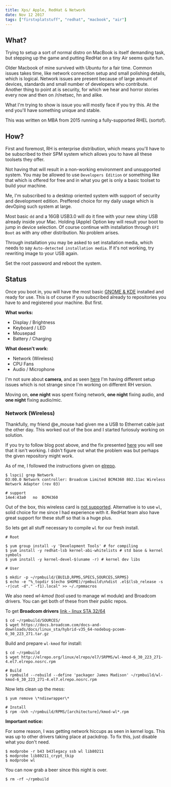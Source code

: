 ```yaml
---
title: Xps/ Apple, RedHat & Network
date: Nov 12 2017
tags: ["firstxplatstuff", "redhat", "macbook", "air"]
---
```


## What?

Trying to setup a sort of normal distro on MacBook is itself demanding task, but
stepping up the game and putting RedHat on a tiny Air seems quite fun.
  
Older Macbook of mine survived with Ubuntu for a fair time. Common issues takes
time, like network connection setup and small polishing details, which is
logical. Network issues are present because of large amount of devices, 
standards and small number of developers who contribute. Another thing to point
at is security, for which we hear and horror stories every now and then on 
/r/netsec, hn and alike.
  
What I'm trying to show is issue you will mostly face if you try this. At the
end you'll have something unique and stable.
  
This was written on MBA from 2015 running a fully-supported RHEL (sortof).

## How?

First and foremost, RH is enterprise distribution, which means you'll have to be
subscribed to their SPM system which allows you to have all these toolsets they
offer. 
  
Not having that will  result in a non-working environment and
unsupported system. You may be allowed to use `Developers Edition` or something
like that which is offered for free and in what you get is only a basic toolset
to build your machine.
  
Me, I'm subscribed to a desktop oriented system with support of security and
development edition. Preffered choice for my daily usage which is devOping such
system at large.
  
Most basic `dd` and a 16GB USB3.0 will do it fine with your new shiny USB
already inside your Mac. Holding (Apple) Option key will result your boot to
jump in device selection. Of course continue with installation through `EFI
Boot` as with any other distribution. No problem arises.
  
Through installation you may be asked to set installation media, which needs to
say `Auto-detected installation media`. If it's not working, try rewriting image
to your USB again.

Set the root password and reboot the system.

## Status

Once you boot in, you will have the most basic [GNOME &
KDE](https://access.redhat.com/documentation/en-US/Red_Hat_Enterprise_Linux/3/html/Reference_Guide/s1-x-clients.html) installed and ready for use. This is of course
if you subscribed already to repositories you have to and registered your
    machine. But first.
  
**What works:**

* Display / Brightness 
* Keyboard / LED
* Mousepad
* Battery / Charging

**What doesn't work:**

* Network (Wireless)
* CPU Fans
* Audio / Microphone

I'm not sure about **camera**, and as seen [here](http://atodorov.org/blog/2015/04/26/installing-red-hat-enterprise-linux-7-on-macbook-air-2015/) I'm having different 
setup issues which is not strange since I'm working on different RH version.
  
Moving on, **one night** was spent fixing network, **one night** fixing audio, and **one
night** fixing audio/mic.

### Network (Wireless)

Thankfully, my friend @e_mouse had given me a USB to Ethernet cable just the
other day. This worked out of the box and I started furiosuly working on
solution.
  
If you try to follow blog post above, and the fix presented
[here](http://atodorov.org/blog/2015/04/27/compiling-broadcom-wl-kmod-wifi-driver-for-rhel-7/)
you will see that it isn't working. I didn't figure out what the problem was but
perhaps the given repository might work.
  
As of me, I followed the instructions given on [elrepo](https://elrepo.org/tiki/wl-kmod).

```
$ lspci| grep Network
03:00.0 Network controller: Broadcom Limited BCM4360 802.11ac Wireless Network Adapter (rev 03)

# support
14e4:43a0	no	BCM4360
```

Out of the box, this wireless card is [not
supported](https://wireless.wiki.kernel.org/en/users/drivers/b43). Alternative
is to use `wl`, solid choice for me since I had experience with it. RedHat team
also have great support for these stuff so that is a huge plus.

So lets get all stuff necessary to compile `wl` for our fresh install.
  
```
# Root

$ yum group install -y 'Development Tools' # for compiling
$ yum install -y redhat-lsb kernel-abi-whitelists # std base & kernel symbols
$ yum install -y kernel-devel-$(uname -r) # kernel dev libs
 
# User

$ mkdir -p ~/rpmbuild/{BUILD,RPMS,SPECS,SOURCES,SRPMS}
$ echo -e "%_topdir $(echo $HOME)/rpmbuild\n%dist .el$(lsb_release -s -r|cut -d"." -f1).local" >> ~/.rpmmacros
```

We also need *wl-kmod* (tool used to manage wl module) and Broadcom drivers. You
can get both of these from their public repos.

To get **Broadcom drivers** [link - linux STA 32/64](http://www.broadcom.com/support/802.11)

```
$ cd ~/rpmbuild/SOURCES/
$ wget https://docs.broadcom.com/docs-and-downloads/docs/linux_sta/hybrid-v35_64-nodebug-pcoem-6_30_223_271.tar.gz
```

Build and prepare `wl-kmod` for install:

```
$ cd ~/rpmbuild
$ wget http://elrepo.org/linux/elrepo/el7/SRPMS/wl-kmod-6_30_223_271-4.el7.elrepo.nosrc.rpm 

# Build
$ rpmbuild --rebuild --define 'packager James Madison' ~/rpmbuild/wl-kmod-6_30_223_271-4.el7.elrepo.nosrc.rpm 
```

Now lets clean up the mess:

```
$ yum remove \*ndiswrapper\*

# Install
$ rpm -Uvh ~/rpmbuild/RPMS/[architecture]/kmod-wl*.rpm
```

**Important notice:**

For some reason, I was getting network hiccups as seen in kernel logs. This was
up to other drivers taking place at packdrop. To fix this, just disable what you
don't need.

```
$ modprobe -r b43 b43legacy ssb wl lib80211
$ modprobe lib80211_crypt_tkip
$ modprobe wl
```

You can now grab a beer since this night is over.

```
$ rm -rf ~/rpmbuild
```
